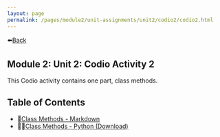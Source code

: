```yaml
---
layout: page
permalink: /pages/module2/unit-assignments/unit2/codio2/codio2.html
---
```


⬅️[Back](/pages/module2/unit-assignments/unit2/m2u2.html)

## Module 2: Unit 2: Codio Activity 2

This Codio activity contains one part, class methods.

## Table of Contents

- 📃[Class Methods - Markdown](/pages/module2/unit-assignments/unit2/codio2/class-methods.html)
- 🧑‍💻[Class Methods - Python (Download)](/pages/module2/unit-assignments/unit2/codio2/class-methods.py)
